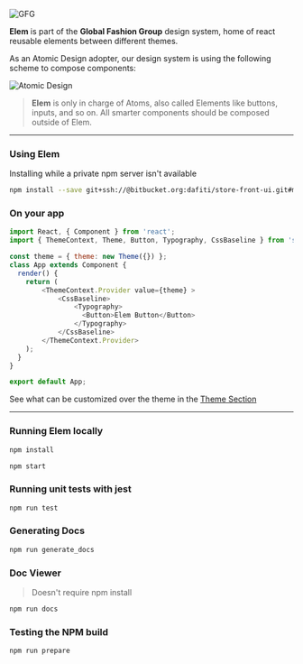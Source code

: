 ![GFG](https://d21buns5ku92am.cloudfront.net/59997/images/186068-Bildschirmfoto%202015-11-05%20um%2018.08.38-87e3ab-large-1446743872.png#dfg-logo)


**Elem** is part of the **Global Fashion Group** design system, home of react reusable elements between different themes.

As an Atomic Design adopter, our design system is using the following scheme to compose components:

![Atomic Design](https://www.thumb321.com.br/img-e07e14467e784b80#atomic-design)

<blockquote>
 <strong>Elem</strong> is only in charge of Atoms, also called Elements like buttons, inputs, and so on. All smarter components should be composed outside of Elem.
</blockquote>

* * *

### Using Elem
Installing while a private npm server isn't available
```bash
npm install --save git+ssh://@bitbucket.org:dafiti/store-front-ui.git#master
```


### On your app
```js
import React, { Component } from 'react';
import { ThemeContext, Theme, Button, Typography, CssBaseline } from 'store-front-ui';

const theme = { theme: new Theme({}) };
class App extends Component {
  render() {
    return (
        <ThemeContext.Provider value={theme} >
            <CssBaseline>
                <Typography>
                  <Button>Elem Button</Button>
                </Typography>
            </CssBaseline>
        </ThemeContext.Provider>
    );
  }
}

export default App;
```

See what can be customized over the theme in the [Theme Section](#theme)

* * * 

### Running Elem locally
```bash
npm install
```

```bash
npm start
```

### Running unit tests with jest
```bash
npm run test
```

### Generating Docs
```bash
npm run generate_docs
```

### Doc Viewer
> Doesn't require npm install

```bash
npm run docs
```

### Testing the NPM build
```bash
npm run prepare
```


